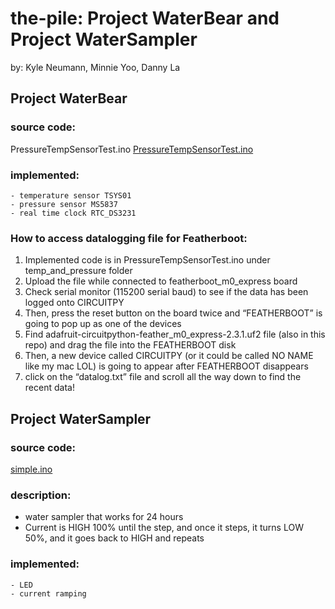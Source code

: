 # the-pile: Project WaterBear and Project WaterSampler
 by: Kyle Neumann, Minnie Yoo, Danny La

## Project WaterBear
### source code:

PressureTempSensorTest.ino 
[PressureTempSensorTest.ino](https://github.com/hyeminyoo/the-pile/blob/master/temp_and_pressure/PressureTempSensorTest/PressureTempSensorTest.ino)


### implemented:
```
- temperature sensor TSYS01
- pressure sensor MS5837
- real time clock RTC_DS3231
```
### How to access datalogging file for Featherboot:
1. Implemented code is in PressureTempSensorTest.ino under temp_and_pressure folder
2. Upload the file while connected to featherboot_m0_express board
3. Check serial monitor (115200 serial baud) to see if the data has been logged onto CIRCUITPY
4. Then, press the reset button on the board twice and “FEATHERBOOT” is going to pop up as one of the devices
5. Find adafruit-circuitpython-feather_m0_express-2.3.1.uf2 file (also in this repo) and drag the file into the FEATHERBOOT disk
6. Then, a new device called CIRCUITPY (or it could be called NO NAME like my mac LOL) is going to appear after FEATHERBOOT disappears
7. click on the “datalog.txt” file and scroll all the way down to find the recent data!


## Project WaterSampler
  
### source code:
[simple.ino](https://github.com/hyeminyoo/the-pile/blob/master/WATER_SAMPLER/simple/simple.ino)

### description:
- water sampler that works for 24 hours
- Current is HIGH 100% until the step, and once it steps, it turns LOW 50%, and it goes back to HIGH and repeats

### implemented:
```
- LED
- current ramping
```
